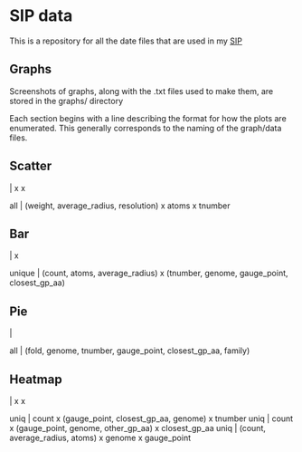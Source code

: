 # SIP data

This is a repository for all the date files that are used in my
[SIP](https://github.com/gabeorosan/pa-project/blob/master/SIP.md)

## Graphs

Screenshots of graphs, along with the .txt files used to make them, are stored in the graphs/ directory

Each section begins with a line describing the format for how the plots are enumerated. This generally corresponds to
the naming of the graph/data files.

## Scatter

<ids> |  <y-axis> x <x-axis> x <color>

all | (weight, average_radius, resolution) x atoms x tnumber 

## Bar 

<ids> |  <y-axis> x <x-axis>

unique | (count, atoms, average_radius) x (tnumber, genome, gauge_point, closest_gp_aa)

## Pie

<ids> | <field>

all | (fold, genome, tnumber, gauge_point, closest_gp_aa, family)

## Heatmap

<ids> | <x-axis> x <y-axis> x <shading>

uniq | count x (gauge_point, closest_gp_aa, genome) x tnumber
uniq | count x (gauge_point, genome, other_gp_aa) x closest_gp_aa
uniq | (count, average_radius, atoms) x genome x gauge_point

